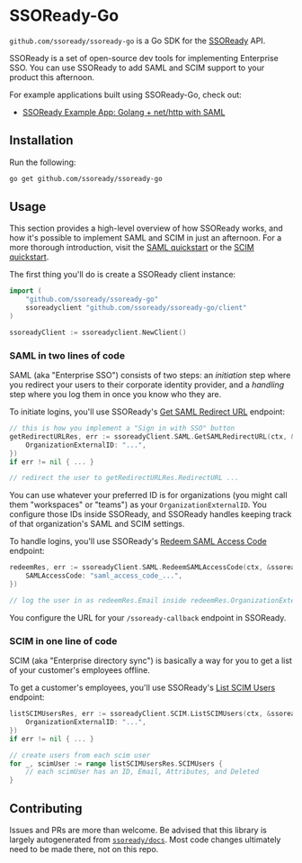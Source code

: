 # SSOReady-Go

`github.com/ssoready/ssoready-go` is a Go SDK for the
[SSOReady](https://ssoready.com) API.

SSOReady is a set of open-source dev tools for implementing Enterprise SSO. You
can use SSOReady to add SAML and SCIM support to your product this afternoon.

For example applications built using SSOReady-Go, check out:

- [SSOReady Example App: Golang + net/http with SAML](https://github.com/ssoready/ssoready-example-app-golang-saml)

## Installation

Run the following:

```bash
go get github.com/ssoready/ssoready-go
```

## Usage

This section provides a high-level overview of how SSOReady works, and how it's
possible to implement SAML and SCIM in just an afternoon. For a more thorough
introduction, visit the [SAML
quickstart](https://ssoready.com/docs/saml/saml-quickstart) or the [SCIM
quickstart](https://ssoready.com/docs/scim/scim-quickstart).

The first thing you'll do is create a SSOReady client instance:

```go
import (
	"github.com/ssoready/ssoready-go"
	ssoreadyclient "github.com/ssoready/ssoready-go/client"
)

ssoreadyClient := ssoreadyclient.NewClient()
```

### SAML in two lines of code

SAML (aka "Enterprise SSO") consists of two steps: an _initiation_ step where
you redirect your users to their corporate identity provider, and a _handling_
step where you log them in once you know who they are.

To initiate logins, you'll use SSOReady's [Get SAML Redirect
URL](https://ssoready.com/docs/api-reference/saml/get-saml-redirect-url)
endpoint:

```go
// this is how you implement a "Sign in with SSO" button
getRedirectURLRes, err := ssoreadyClient.SAML.GetSAMLRedirectURL(ctx, &ssoready.GetSAMLRedirectURLRequest{
    OrganizationExternalID: "...",
})
if err != nil { ... }

// redirect the user to getRedirectURLRes.RedirectURL ...
```

You can use whatever your preferred ID is for organizations (you might call them
"workspaces" or "teams") as your `OrganizationExternalID`. You configure those
IDs inside SSOReady, and SSOReady handles keeping track of that organization's
SAML and SCIM settings.

To handle logins, you'll use SSOReady's [Redeem SAML Access
Code](https://ssoready.com/docs/api-reference/saml/redeem-saml-access-code) endpoint:

```go
redeemRes, err := ssoreadyClient.SAML.RedeemSAMLAccessCode(ctx, &ssoready.RedeemSAMLAccessCodeRequest{
	SAMLAccessCode: "saml_access_code_...",
})

// log the user in as redeemRes.Email inside redeemRes.OrganizationExternalID
```

You configure the URL for your `/ssoready-callback` endpoint in SSOReady.

### SCIM in one line of code

SCIM (aka "Enterprise directory sync") is basically a way for you to get a list
of your customer's employees offline.

To get a customer's employees, you'll use SSOReady's [List SCIM
Users](https://ssoready.com/docs/api-reference/scim/list-scim-users) endpoint:

```go
listSCIMUsersRes, err := ssoreadyClient.SCIM.ListSCIMUsers(ctx, &ssoready.SCIMListSCIMUsersRequest{
	OrganizationExternalID: "...",
})
if err != nil { ... }

// create users from each scim user
for _, scimUser := range listSCIMUsersRes.SCIMUsers { 
	// each scimUser has an ID, Email, Attributes, and Deleted
}
```

## Contributing

Issues and PRs are more than welcome. Be advised that this library is largely
autogenerated from [`ssoready/docs`](https://github.com/ssoready/docs). Most
code changes ultimately need to be made there, not on this repo.
